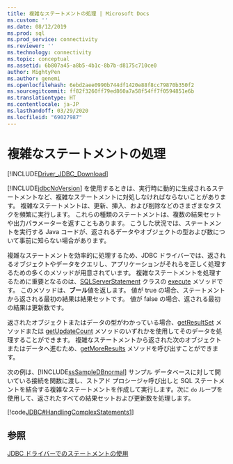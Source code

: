 ```yaml
---
title: 複雑なステートメントの処理 | Microsoft Docs
ms.custom: ''
ms.date: 08/12/2019
ms.prod: sql
ms.prod_service: connectivity
ms.reviewer: ''
ms.technology: connectivity
ms.topic: conceptual
ms.assetid: 6b807a45-a8b5-4b1c-8b7b-d8175c710ce0
author: MightyPen
ms.author: genemi
ms.openlocfilehash: 6ebd2aee0990b744df1420e88f8cc79870b350f2
ms.sourcegitcommit: ff82f3260ff79ed860a7a58f54ff7f0594851e6b
ms.translationtype: HT
ms.contentlocale: ja-JP
ms.lasthandoff: 03/29/2020
ms.locfileid: "69027987"
---
```

# <a name="handling-complex-statements"></a>複雑なステートメントの処理
[!INCLUDE[Driver_JDBC_Download](../../includes/driver_jdbc_download.md)]

  [!INCLUDE[jdbcNoVersion](../../includes/jdbcnoversion_md.md)] を使用するときは、実行時に動的に生成されるステートメントなど、複雑なステートメントに対処しなければならないことがあります。 複雑なステートメントは、更新、挿入、および削除などのさまざまなタスクを頻繁に実行します。 これらの種類のステートメントは、複数の結果セットや出力パラメーターを返すこともあります。 こうした状況では、ステートメントを実行する Java コードが、返されるデータやオブジェクトの型および数について事前に知らない場合があります。  
  
 複雑なステートメントを効率的に処理するため、JDBC ドライバーでは、返されるオブジェクトやデータをクエリし、アプリケーションがそれらを正しく処理するための多くのメソッドが用意されています。 複雑なステートメントを処理するために重要となるのは、[SQLServerStatement](../../connect/jdbc/reference/execute-method-sqlserverstatement.md) クラスの [execute](../../connect/jdbc/reference/sqlserverstatement-class.md) メソッドです。 このメソッドは、**ブール**値を返します。 値が true の場合、ステートメントから返される最初の結果は結果セットです。 値が false の場合、返される最初の結果は更新数です。  
  
 返されたオブジェクトまたはデータの型がわかっている場合、[getResultSet](../../connect/jdbc/reference/getresultset-method-sqlserverstatement.md) メソッドまたは [getUpdateCount](../../connect/jdbc/reference/getupdatecount-method-sqlserverstatement.md) メソッドのいずれかを使用してそのデータを処理することができます。 複雑なステートメントから返された次のオブジェクトまたはデータへ進むため、[getMoreResults](../../connect/jdbc/reference/getmoreresults-method.md) メソッドを呼び出すことができます。  
  
 次の例は、[!INCLUDE[ssSampleDBnormal](../../includes/sssampledbnormal_md.md)] サンプル データベースに対して開いている接続を関数に渡し、ストアド プロシージャ呼び出しと SQL ステートメントを結合する複雑なステートメントを作成して実行します。次に `do` ループを使用して、返されたすべての結果セットおよび更新数を処理します。  
  
 [!code[JDBC#HandlingComplexStatements1](../../connect/jdbc/codesnippet/Java/handling-complex-statements_1.java)]  
  
## <a name="see-also"></a>参照  
 [JDBC ドライバーでのステートメントの使用](../../connect/jdbc/using-statements-with-the-jdbc-driver.md)  
  
  
